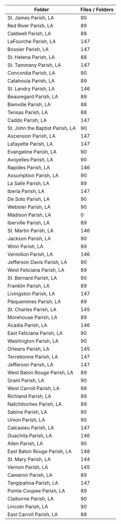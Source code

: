 | Folder                          |   Files / Folders |
|---------------------------------|-------------------|
| St. James Parish, LA            |                90 |
| Red River Parish, LA            |                89 |
| Caldwell Parish, LA             |                88 |
| LaFourche Parish, LA            |               147 |
| Bossier Parish, LA              |               147 |
| St. Helena Parish, LA           |                88 |
| St. Tammany Parish, LA          |               147 |
| Concordia Parish, LA            |                90 |
| Catahoula Parish, LA            |                89 |
| St. Landry Parish, LA           |               146 |
| Beauregard Parish, LA           |                89 |
| Bienville Parish, LA            |                88 |
| Tensas Parish, LA               |                88 |
| Caddo Parish, LA                |               147 |
| St. John the Baptist Parish, LA |                90 |
| Ascension Parish, LA            |               147 |
| Lafayette Parish, LA            |               147 |
| Evangeline Parish, LA           |                90 |
| Avoyelles Parish, LA            |                90 |
| Rapides Parish, LA              |               146 |
| Assumption Parish, LA           |                90 |
| La Salle Parish, LA             |                89 |
| Iberia Parish, LA               |               147 |
| De Soto Parish, LA              |                90 |
| Webster Parish, LA              |                90 |
| Madison Parish, LA              |                 0 |
| Iberville Parish, LA            |                89 |
| St. Martin Parish, LA           |               146 |
| Jackson Parish, LA              |                90 |
| Winn Parish, LA                 |                89 |
| Vermilion Parish, LA            |               146 |
| Jefferson Davis Parish, LA      |                90 |
| West Feliciana Parish, LA       |                89 |
| St. Bernard Parish, LA          |                90 |
| Franklin Parish, LA             |                89 |
| Livingston Parish, LA           |               147 |
| Plaquemines Parish, LA          |                89 |
| St. Charles Parish, LA          |               145 |
| Morehouse Parish, LA            |                89 |
| Acadia Parish, LA               |               146 |
| East Feliciana Parish, LA       |                90 |
| Washington Parish, LA           |                90 |
| Orleans Parish, LA              |               145 |
| Terrebonne Parish, LA           |               147 |
| Jefferson Parish, LA            |               147 |
| West Baton Rouge Parish, LA     |                89 |
| Grant Parish, LA                |                90 |
| West Carroll Parish, LA         |                88 |
| Richland Parish, LA             |                89 |
| Natchitoches Parish, LA         |                89 |
| Sabine Parish, LA               |                90 |
| Union Parish, LA                |                90 |
| Calcasieu Parish, LA            |               147 |
| Ouachita Parish, LA             |               146 |
| Allen Parish, LA                |                90 |
| East Baton Rouge Parish, LA     |               148 |
| St. Mary Parish, LA             |               144 |
| Vernon Parish, LA               |               145 |
| Cameron Parish, LA              |                89 |
| Tangipahoa Parish, LA           |               147 |
| Pointe Coupee Parish, LA        |                89 |
| Claiborne Parish, LA            |                90 |
| Lincoln Parish, LA              |                90 |
| East Carroll Parish, LA         |                88 |